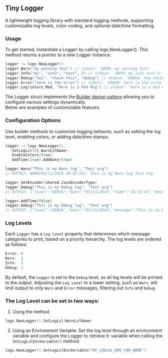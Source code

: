 ## Tiny Logger

A lightweight logging library with standard logging methods,
supporting customizable log levels, color-coding, and optional date/time formatting.

### Usage

To get started, instantiate a Logger by calling logs.NewLogger(). This method returns a pointer to a new Logger
instance:

```go
logger := logs.NewLogger()
logger.Warn("my warning test") // stdout: 'WARN: my warning test'
logger.Info("my", "into", "test", 2) // stdout: 'INFO: my info test 2'
logger.Debug("hey", "check this", "debug") // stdout: 'DEBUG: hey check this debug'
logger.Error("here is the error") // stderr: 'ERROR: here is the error'
logger.Log(colors.Red, "Here is a Red Msg") // stdout: 'Here is a Red Msg' (Colored Red)
```

The Logger struct implements the [Builder design pattern](https://refactoring.guru/design-patterns/builder) allowing you
to configure various settings dynamically.     
Below are examples of customizable features.

### Configuration Options

Use builder methods to customize logging behavior, such as setting the log level, enabling colors, or adding date/time
stamps.

```go
logger := logs.NewLogger().
   SetLogLvl(ll.WarnLvlName).
   EnableColors(true).
   AddTime(true).AddDate(true)

logger.Warn("This is my Warn log", "Test arg")
// OUTPUT: WARN[03/11/2024 18:35:43]: This is my Warn log Test arg

logger.SetEncoder(shared.JsonEncoderType)
logger.Debug("This is my Debug log", "Test arg")
// OUTPUT: {"level":"DEBUG","date":"03/11/2024","time":"18:35:43","message":"This is my Debug log Test arg"}

logger.AddTime(false)
logger.Debug("This is my Debug log", "Test arg")
// OUTPUT: {"level":"DEBUG","date":"03/11/2024","message":"This is my Debug log Test second arg"}
```

### Log Levels

Each `Logger` has a `Log Level` property that determines which message categories to print, based on a priority
hierarchy.
The log levels are ordered as follows:

```go
Error: 0
Warn:  1
Info:  2
Debug: 3
```

By default, the `Logger` is set to the `Debug` level, so all log levels will be printed to the output.
Adjusting the `Log Level` to a lower setting, such as `Warn`, will limit output to only `Warn` and `Error` messages,
filtering out `Info` and `Debug`.

### The Log Level can be set in two ways:

1. Using the method

```go
logs.NewLogger().SetLogLvl(WarnLvlName)
```

2. Using an Environment Variable: Set the log level through an environment variable and configure the Logger to retrieve
   it:   variable when calling the `SetLogLvlEnvVariable()` method.

```go
logs.NewLogger().SetLogLvlEnvVariable("MY_LOGLVL_ENV_VAR_NAME")
```
